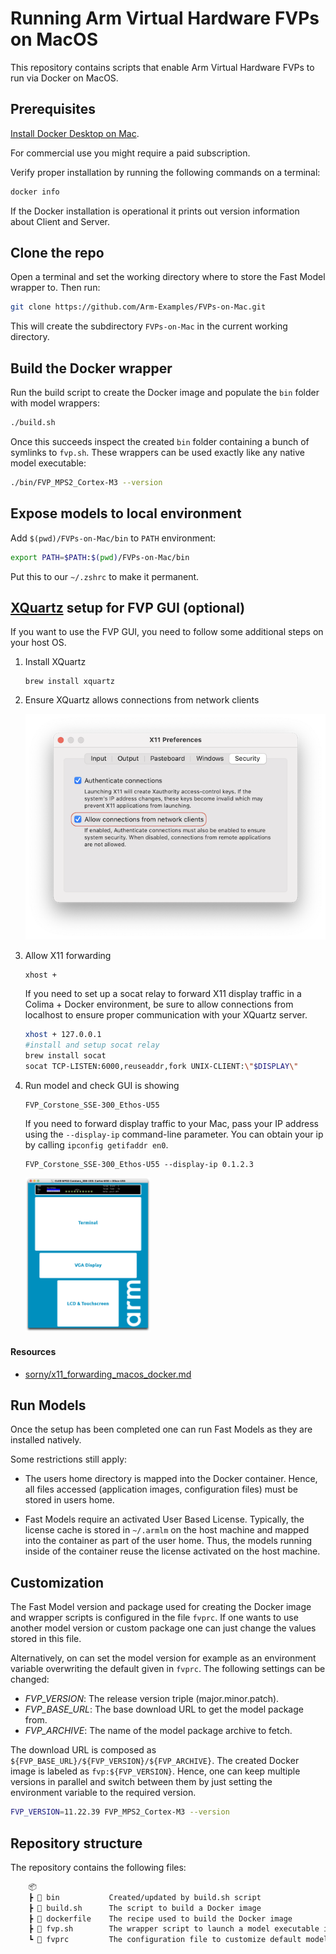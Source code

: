# Running Arm Virtual Hardware FVPs on MacOS

This repository contains scripts that enable Arm Virtual Hardware FVPs to run via Docker on MacOS.

## Prerequisites

[Install Docker Desktop on Mac](https://docs.docker.com/desktop/install/mac-install/).

For commercial use you might require a paid subscription.

Verify proper installation by running the following commands on a terminal:

```sh
docker info
```

If the Docker installation is operational it prints out version information about Client and Server.

## Clone the repo

Open a terminal and set the working directory where to store the Fast Model wrapper to. Then run:

```sh
git clone https://github.com/Arm-Examples/FVPs-on-Mac.git
```

This will create the subdirectory `FVPs-on-Mac` in the current working directory.

## Build the Docker wrapper

Run the build script to create the Docker image and populate the `bin` folder with model wrappers:

```sh
./build.sh
```

Once this succeeds inspect the created `bin` folder containing a bunch of symlinks to `fvp.sh`.
These wrappers can be used exactly like any native model executable:

```sh
./bin/FVP_MPS2_Cortex-M3 --version
```

## Expose models to local environment

Add `$(pwd)/FVPs-on-Mac/bin` to `PATH` environment:

```sh
export PATH=$PATH:$(pwd)/FVPs-on-Mac/bin
```

Put this to our `~/.zshrc` to make it permanent.

## [XQuartz](https://www.xquartz.org/) setup for FVP GUI (optional)

If you want to use the FVP GUI, you need to follow some additional steps on your host OS.

1.  Install XQuartz

        brew install xquartz

1.  Ensure XQuartz allows connections from network clients

    <img src="docs/xquartz-settings.png" width="500" alt="XQuartz security settings" />

1.  Allow X11 forwarding

        xhost +

    If you need to set up a socat relay to forward X11 display traffic in a Colima + Docker environment, be sure to allow connections from localhost to ensure proper communication with your XQuartz server.
    ```sh
    xhost + 127.0.0.1
    #install and setup socat relay
    brew install socat
    socat TCP-LISTEN:6000,reuseaddr,fork UNIX-CLIENT:\"$DISPLAY\"
    ```

1.  Run model and check GUI is showing

        FVP_Corstone_SSE-300_Ethos-U55

    If you need to forward display traffic to your Mac, pass your IP address using the `--display-ip` command-line parameter. You can obtain your ip by calling `ipconfig getifaddr en0`.

        FVP_Corstone_SSE-300_Ethos-U55 --display-ip 0.1.2.3

    <img src="docs/model-gui.png" width="200" alt="FVP model GUI" />

#### Resources

- [sorny/x11_forwarding_macos_docker.md](https://gist.github.com/sorny/969fe55d85c9b0035b0109a31cbcb088)

## Run Models

Once the setup has been completed one can run Fast Models as they are installed natively.

Some restrictions still apply:

- The users home directory is mapped into the Docker container. Hence, all files
    accessed (application images, configuration files) must be stored in users home.

- Fast Models require an activated User Based License. Typically, the license cache
    is stored in `~/.armlm` on the host machine and mapped into the container as
    part of the user home. Thus, the models running inside of the container reuse the
    license activated on the host machine.

## Customization

The Fast Model version and package used for creating the Docker image and wrapper scripts
is configured in the file `fvprc`. If one wants to use another model version or custom package
one can just change the values stored in this file.

Alternatively, on can set the model version for example as an environment variable overwriting
the default given in `fvprc`. The following settings can be changed:

- *FVP_VERSION*: The release version triple (major.minor.patch).
- *FVP_BASE_URL*: The base download URL to get the model package from.
- *FVP_ARCHIVE*: The name of the model package archive to fetch.

The download URL is composed as `${FVP_BASE_URL}/${FVP_VERSION}/${FVP_ARCHIVE}`.
The created Docker image is labeled as `fvp:${FVP_VERSION}`. Hence, one can keep multiple versions
in parallel and switch between them by just setting the environment variable to the required version.

```sh
FVP_VERSION=11.22.39 FVP_MPS2_Cortex-M3 --version
```

## Repository structure

The repository contains the following files:

```txt
    📦
    ┣ 📂 bin           Created/updated by build.sh script
    ┣ 📄 build.sh      The script to build a Docker image
    ┣ 📄 dockerfile    The recipe used to build the Docker image
    ┣ 📄 fvp.sh        The wrapper script to launch a model executable inside a Docker container
    ┗ 📄 fvprc         The configuration file to customize default model version and package
```
